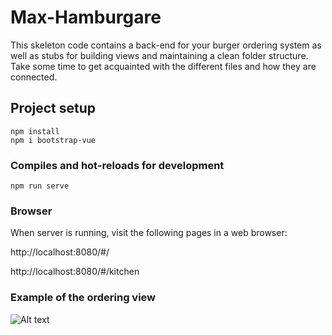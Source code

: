 # Max-Hamburgare

This skeleton code contains a back-end for your burger ordering system as well as stubs for building views and maintaining a clean folder structure. Take some time to get acquainted with the different files and how they are connected.

## Project setup
```
npm install
npm i bootstrap-vue
```

### Compiles and hot-reloads for development
```
npm run serve
```

### Browser

When server is running, visit the following pages in a web browser:

http://localhost:8080/#/

http://localhost:8080/#/kitchen

### Example of the ordering view

![Alt text](bapp1.gif?raw=true "Title")
